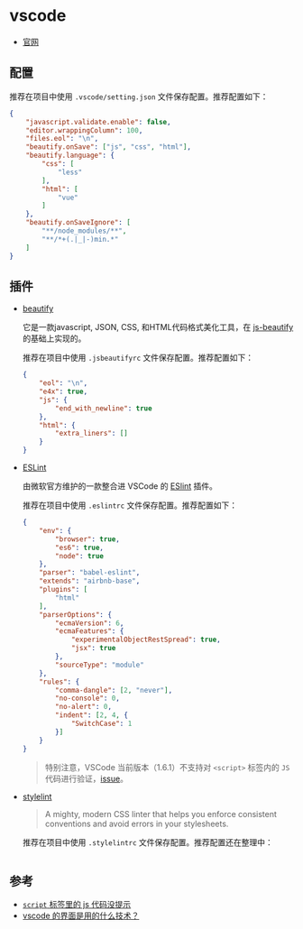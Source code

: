# vscode

* [官网][1]

## 配置

推荐在项目中使用 `.vscode/setting.json` 文件保存配置。推荐配置如下：

``` json
{
    "javascript.validate.enable": false,
    "editor.wrappingColumn": 100,
    "files.eol": "\n",
    "beautify.onSave": ["js", "css", "html"],
    "beautify.language": {
        "css": [
            "less"
        ],
        "html": [
            "vue"
        ]
    },
    "beautify.onSaveIgnore": [
        "**/node_modules/**",
        "**/*+(.|_|-)min.*"
    ]
}

```

## 插件

* [beautify][2]

    它是一款javascript, JSON, CSS, 和HTML代码格式美化工具，在 [js-beautify][3] 的基础上实现的。

    推荐在项目中使用 `.jsbeautifyrc` 文件保存配置。推荐配置如下：

    ``` json
    {
        "eol": "\n",
        "e4x": true,
        "js": {
            "end_with_newline": true
        },
        "html": {
            "extra_liners": []
        }
    }
    ```

* [ESLint][4]

    由微软官方维护的一款整合进 VSCode 的 [ESlint][5] 插件。

    推荐在项目中使用 `.eslintrc` 文件保存配置。推荐配置如下：

    ``` json
    {
        "env": {
            "browser": true,
            "es6": true,
            "node": true
        },
        "parser": "babel-eslint",
        "extends": "airbnb-base",
        "plugins": [
            "html"
        ],
        "parserOptions": {
            "ecmaVersion": 6,
            "ecmaFeatures": {
                "experimentalObjectRestSpread": true,
                "jsx": true
            },
            "sourceType": "module"
        },
        "rules": {
            "comma-dangle": [2, "never"],
            "no-console": 0,
            "no-alert": 0,
            "indent": [2, 4, {
                "SwitchCase": 1
            }]
        }
    }
    ```

    > 特别注意，VSCode 当前版本（1.6.1）不支持对 `<script>` 标签内的 `JS` 代码进行验证，[issue][6]。

* [stylelint][7]

    > A mighty, modern CSS linter that helps you enforce consistent conventions and avoid errors in your stylesheets.

    推荐在项目中使用 `.stylelintrc` 文件保存配置。推荐配置还在整理中：

    ``` json
    ```

## 参考

* [`script` 标签里的 js 代码没提示](https://www.zhihu.com/question/43918020)
* [vscode 的界面是用的什么技术？](https://www.zhihu.com/question/43666493)

[1]:http://code.visualstudio.com
[2]:https://marketplace.visualstudio.com/items?itemName=HookyQR.beautify
[3]:https://github.com/beautify-web/js-beautify
[4]:https://marketplace.visualstudio.com/items?itemName=dbaeumer.vscode-eslint
[5]:http://eslint.org/
[6]:https://github.com/Microsoft/vscode-eslint/issues/21
[7]:https://marketplace.visualstudio.com/items?itemName=shinnn.stylelint